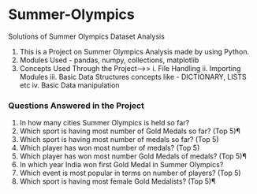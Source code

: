 # Summer-Olympics
Solutions of Summer Olympics Dataset Analysis

1. This is a Project on Summer Olympics Analysis made by using Python.
2. Modules Used - pandas, numpy, collections, matplotlib
3. Concepts Used Through the Project-->>
i.  File Handling
ii.  Importing Modules
iii.  Basic Data Structures concepts like - DICTIONARY, LISTS etc
iv.  Basic Data manipulation
### Questions Answered in the Project
1. In how many cities Summer Olympics is held so far?
2. Which sport is having most number of Gold Medals so far? (Top 5)¶
3. Which sport is having most number of medals so far? (Top 5)
4. Which player has won most number of medals? (Top 5)
5. Which player has won most number Gold Medals of medals? (Top 5)¶
6. In which year India won first Gold Medal in Summer Olympics?
7. Which event is most popular in terms on number of players? (Top 5)
8. Which sport is having most female Gold Medalists? (Top 5)¶
